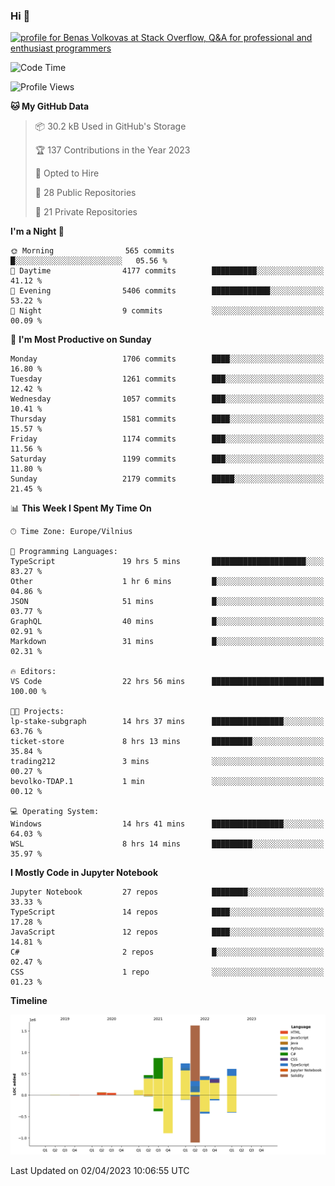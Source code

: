 ### Hi 👋
<a href="https://stackoverflow.com/users/14954249/benas-volkovas"><img src="https://stackoverflow.com/users/flair/14954249.png?theme=dark" width="208" height="58" alt="profile for Benas Volkovas at Stack Overflow, Q&amp;A for professional and enthusiast programmers" title="profile for Benas Volkovas at Stack Overflow, Q&amp;A for professional and enthusiast programmers"></a>

<!--START_SECTION:waka-->
![Code Time](http://img.shields.io/badge/Code%20Time-1%2C384%20hrs%2049%20mins-blue)

![Profile Views](http://img.shields.io/badge/Profile%20Views-0-blue)

**🐱 My GitHub Data** 

> 📦 30.2 kB Used in GitHub's Storage 
 > 
> 🏆 137 Contributions in the Year 2023
 > 
> 💼 Opted to Hire
 > 
> 📜 28 Public Repositories 
 > 
> 🔑 21 Private Repositories 
 > 
**I'm a Night 🦉** 

```text
🌞 Morning                565 commits         █░░░░░░░░░░░░░░░░░░░░░░░░   05.56 % 
🌆 Daytime                4177 commits        ██████████░░░░░░░░░░░░░░░   41.12 % 
🌃 Evening                5406 commits        █████████████░░░░░░░░░░░░   53.22 % 
🌙 Night                  9 commits           ░░░░░░░░░░░░░░░░░░░░░░░░░   00.09 % 
```
📅 **I'm Most Productive on Sunday** 

```text
Monday                   1706 commits        ████░░░░░░░░░░░░░░░░░░░░░   16.80 % 
Tuesday                  1261 commits        ███░░░░░░░░░░░░░░░░░░░░░░   12.42 % 
Wednesday                1057 commits        ███░░░░░░░░░░░░░░░░░░░░░░   10.41 % 
Thursday                 1581 commits        ████░░░░░░░░░░░░░░░░░░░░░   15.57 % 
Friday                   1174 commits        ███░░░░░░░░░░░░░░░░░░░░░░   11.56 % 
Saturday                 1199 commits        ███░░░░░░░░░░░░░░░░░░░░░░   11.80 % 
Sunday                   2179 commits        █████░░░░░░░░░░░░░░░░░░░░   21.45 % 
```


📊 **This Week I Spent My Time On** 

```text
🕑︎ Time Zone: Europe/Vilnius

💬 Programming Languages: 
TypeScript               19 hrs 5 mins       █████████████████████░░░░   83.27 % 
Other                    1 hr 6 mins         █░░░░░░░░░░░░░░░░░░░░░░░░   04.86 % 
JSON                     51 mins             █░░░░░░░░░░░░░░░░░░░░░░░░   03.77 % 
GraphQL                  40 mins             █░░░░░░░░░░░░░░░░░░░░░░░░   02.91 % 
Markdown                 31 mins             █░░░░░░░░░░░░░░░░░░░░░░░░   02.31 % 

🔥 Editors: 
VS Code                  22 hrs 56 mins      █████████████████████████   100.00 % 

🐱‍💻 Projects: 
lp-stake-subgraph        14 hrs 37 mins      ████████████████░░░░░░░░░   63.76 % 
ticket-store             8 hrs 13 mins       █████████░░░░░░░░░░░░░░░░   35.84 % 
trading212               3 mins              ░░░░░░░░░░░░░░░░░░░░░░░░░   00.27 % 
bevolko-TDAP.1           1 min               ░░░░░░░░░░░░░░░░░░░░░░░░░   00.12 % 

💻 Operating System: 
Windows                  14 hrs 41 mins      ████████████████░░░░░░░░░   64.03 % 
WSL                      8 hrs 14 mins       █████████░░░░░░░░░░░░░░░░   35.97 % 
```

**I Mostly Code in Jupyter Notebook** 

```text
Jupyter Notebook         27 repos            ████████░░░░░░░░░░░░░░░░░   33.33 % 
TypeScript               14 repos            ████░░░░░░░░░░░░░░░░░░░░░   17.28 % 
JavaScript               12 repos            ████░░░░░░░░░░░░░░░░░░░░░   14.81 % 
C#                       2 repos             █░░░░░░░░░░░░░░░░░░░░░░░░   02.47 % 
CSS                      1 repo              ░░░░░░░░░░░░░░░░░░░░░░░░░   01.23 % 
```



**Timeline**

![Lines of Code chart](https://raw.githubusercontent.com/BenasVolkovas/BenasVolkovas/main/assets/bar_graph.png)


 Last Updated on 02/04/2023 10:06:55 UTC
<!--END_SECTION:waka-->
